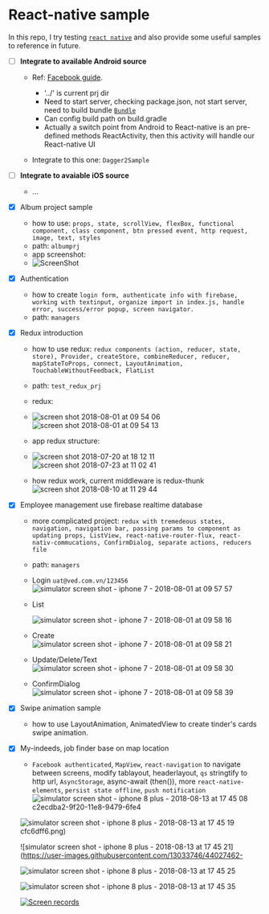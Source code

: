 # React-native sample
In this repo, I try testing [`react native`](https://facebook.github.io/react-native/) and also provide some useful samples to reference in future.

- [ ] **Integrate to available Android source**
  + Ref: [Facebook guide](https://facebook.github.io/react-native/docs/integration-with-existing-apps.html). 
    + '../' is current prj dir
    + Need to start server, checking package.json, not start server, need to build bundle [`Bundle`](http://facebook.github.io/react-native/releases/0.19/docs/running-on-device-ios.html)
    + Can config build path on build.gradle
    + Actually a switch point from Android to React-native is an pre-defined methods ReactActivity, then this activity will handle our React-native UI
    
  + Integrate to this one: `Dagger2Sample`
  
- [ ] **Integrate to avaiable iOS source**
  + ...

- [x] Album project sample
  + how to use: `props, state, scrollView, flexBox, functional component, class component, btn pressed event, http request, image, text, styles`
  + path: `albumprj`
  + app screenshot:
  + ![ScreenShot](https://cloud.githubusercontent.com/assets/13033746/25481299/b5801a8e-2b76-11e7-9f44-7eb0ce621be3.png)
    
- [x] Authentication 
  + how to create `login form, authenticate info with firebase, working with textinput, organize import in index.js, handle error, success/error popup, screen navigator.`
  + path: `managers`
  
- [x] Redux introduction
  + how to use redux: `redux components (action, reducer, state, store), Provider, createStore, combineReducer, reducer, mapStateToProps, connect, LayoutAnimation, TouchableWithoutFeedback, FlatList`
  + path: `test_redux_prj`
  + redux:
  + ![screen shot 2018-08-01 at 09 54 06](https://user-images.githubusercontent.com/13033746/43498379-e5f79d76-9570-11e8-95e8-5601fe3a0506.png)
    ![screen shot 2018-08-01 at 09 54 13](https://user-images.githubusercontent.com/13033746/43498380-e70e82a6-9570-11e8-98b7-c71d8b1801b4.png)

  + app redux structure:
  + ![screen shot 2018-07-20 at 18 12 11](https://user-images.githubusercontent.com/13033746/43498311-93240daa-9570-11e8-84a4-ad68797baec3.png)
    ![screen shot 2018-07-23 at 11 02 41](https://user-images.githubusercontent.com/13033746/43498300-8bfb07ae-9570-11e8-822d-68a2f8884434.png)
  + how redux work, current middleware is redux-thunk
    ![screen shot 2018-08-10 at 11 29 44](https://user-images.githubusercontent.com/13033746/43938974-12b19246-9c91-11e8-9112-f51993ed0421.png)
    
  
- [x] Employee management use firebase realtime database
  + more complicated project: `redux with tremedeous states, navigation, navigation bar, passing params to component as updating props, ListView, react-native-router-flux, react-nativ-commucations, ConfirmDialog, separate actions, reducers file`
  + path: `managers`
  + Login `uat@ved.com.vn/123456`  
    ![simulator screen shot - iphone 7 - 2018-08-01 at 09 57 57](https://user-images.githubusercontent.com/13033746/43498525-8412cc9c-9571-11e8-8732-af9fe9ed1d73.png)
  + List 
  
    ![simulator screen shot - iphone 7 - 2018-08-01 at 09 58 16](https://user-images.githubusercontent.com/13033746/43498524-83bc2158-9571-11e8-9ee5-39760146b15a.png)
  + Create  
    ![simulator screen shot - iphone 7 - 2018-08-01 at 09 58 21](https://user-images.githubusercontent.com/13033746/43498523-83880b7a-9571-11e8-9e9e-e0a1fd5719b2.png) 
  + Update/Delete/Text  
    ![simulator screen shot - iphone 7 - 2018-08-01 at 09 58 30](https://user-images.githubusercontent.com/13033746/43498522-83423b68-9571-11e8-8d81-15be850523d4.png)    
  + ConfirmDialog  
    ![simulator screen shot - iphone 7 - 2018-08-01 at 09 58 39](https://user-images.githubusercontent.com/13033746/43498520-82eef96c-9571-11e8-8231-fdda127503fd.png)
  
- [x] Swipe animation sample
  + how to use LayoutAnimation, AnimatedView to create tinder's cards swipe animation.
  
- [x] My-indeeds, job finder base on map location
  + `Facebook authenticated`, `MapView`, `react-navigation` to navigate between screens, modify tablayout, headerlayout, `qs` stringtify to http url, `AsyncStorage`, async-await (then()), more `react-native-elements`, `persist state offline`, `push notification`
  ![simulator screen shot - iphone 8 plus - 2018-08-13 at 17 45 08](https://user-images.githubusercontent.com/13033746/44027464-c354541c-9f20-11e8-9568-973a5d07351d.png)
    c2ecdba2-9f20-11e8-9479-6fe4
    
  ![simulator screen shot - iphone 8 plus - 2018-08-13 at 17 45 19](https://user-images.githubusercontent.com/13033746/44027507-e9ce85c2-9f20-11e8-842e-66da2b38a0a2.png)
cfc6dff6.png)

  ![simulator screen shot - iphone 8 plus - 2018-08-13 at 17 45 21](https://user-images.githubusercontent.com/13033746/44027462-

  ![simulator screen shot - iphone 8 plus - 2018-08-13 at 17 45 25](https://user-images.githubusercontent.com/13033746/44027461-c2b8e4c8-9f20-11e8-89c5-87d7af3c48b9.png)

  ![simulator screen shot - iphone 8 plus - 2018-08-13 at 17 45 35](https://user-images.githubusercontent.com/13033746/44027460-c2894c40-9f20-11e8-9700-f93a626521dd.png)
   
   [![Screen records](https://i.ytimg.com/vi/UWXtLBZiKlk/1.jpg?time=1534157743824)](https://www.youtube.com/watch?v=UWXtLBZiKlk)







